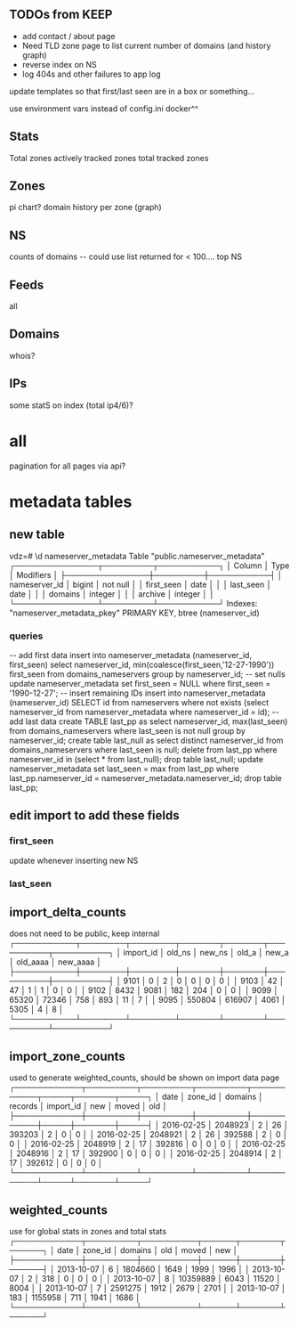 ## TODOs from KEEP

 * add contact / about page
 * Need TLD zone page to list current number of domains (and history graph)
 * reverse index on NS
 * log 404s and other failures to app log


update templates so that first/last seen are in a box or something...

use environment vars instead of config.ini
docker^^

## Stats

Total zones
actively tracked zones
total tracked zones

## Zones
pi chart?
domain history per zone (graph)

## NS
counts of domains
-- could use list returned for < 100....
top NS

## Feeds
all


## Domains
whois?


## IPs
some statS on index (total ip4/6)?

# all
 pagination for all pages via api?

# metadata tables


## new table
vdz=# \d nameserver_metadata 
  Table "public.nameserver_metadata"
  ┌───────────────┬─────────┬───────────┐
  │    Column     │  Type   │ Modifiers │
  ├───────────────┼─────────┼───────────┤
  │ nameserver_id │ bigint  │ not null  │
  │ first_seen    │ date    │           │
  │ last_seen     │ date    │           │
  │ domains       │ integer │           │
  │ archive       │ integer │           │
  └───────────────┴─────────┴───────────┘
  Indexes:
      "nameserver_metadata_pkey" PRIMARY KEY, btree (nameserver_id)

### queries
-- add first data
insert into nameserver_metadata (nameserver_id, first_seen) select nameserver_id, min(coalesce(first_seen,'12-27-1990')) first_seen from domains_nameservers group by nameserver_id;
-- set nulls
update nameserver_metadata set first_seen = NULL where first_seen = '1990-12-27'; 
-- insert remaining IDs
insert into nameserver_metadata (nameserver_id) SELECT id from nameservers where not exists (select nameserver_id from nameserver_metadata where nameserver_id = id);
-- add last data
create TABLE last_pp as select nameserver_id, max(last_seen) from domains_nameservers where last_seen is not null group by nameserver_id;
create table last_null as select distinct nameserver_id from domains_nameservers where last_seen is null; 
delete from last_pp where nameserver_id in (select * from last_null);
drop table last_null;
update nameserver_metadata set last_seen = max from last_pp where last_pp.nameserver_id = nameserver_metadata.nameserver_id;
drop table last_pp;
## edit import to add these fields
### first_seen
update whenever inserting new NS
### last_seen


## import_delta_counts
does not need to be public, keep internal
┌───────────┬────────┬────────┬───────┬───────┬──────────┬──────────┐
│ import_id │ old_ns │ new_ns │ old_a │ new_a │ old_aaaa │ new_aaaa │
├───────────┼────────┼────────┼───────┼───────┼──────────┼──────────┤
│      9101 │      0 │      2 │     0 │     0 │        0 │        0 │
│      9103 │     42 │     47 │     1 │     1 │        0 │        0 │
│      9102 │   8432 │   9081 │   182 │   204 │        0 │        0 │
│      9099 │  65320 │  72346 │   758 │   893 │       11 │        7 │
│      9095 │ 550804 │ 616907 │  4061 │  5305 │        4 │        8 │
└───────────┴────────┴────────┴───────┴───────┴──────────┴──────────┘

## import_zone_counts
used to generate weighted_counts, should be shown on import data page
┌────────────┬─────────┬─────────┬─────────┬───────────┬─────┬───────┬─────┐
│    date    │ zone_id │ domains │ records │ import_id │ new │ moved │ old │
├────────────┼─────────┼─────────┼─────────┼───────────┼─────┼───────┼─────┤
│ 2016-02-25 │ 2048923 │       2 │      26 │    393203 │   2 │     0 │   0 │
│ 2016-02-25 │ 2048921 │       2 │      26 │    392588 │   2 │     0 │   0 │
│ 2016-02-25 │ 2048919 │       2 │      17 │    392816 │   0 │     0 │   0 │
│ 2016-02-25 │ 2048916 │       2 │      17 │    392900 │   0 │     0 │   0 │
│ 2016-02-25 │ 2048914 │       2 │      17 │    392612 │   0 │     0 │   0 │
└────────────┴─────────┴─────────┴─────────┴───────────┴─────┴───────┴─────┘

## weighted_counts
use for global stats in zones and total stats
┌────────────┬─────────┬──────────┬──────┬───────┬──────┐
│    date    │ zone_id │ domains  │ old  │ moved │ new  │
├────────────┼─────────┼──────────┼──────┼───────┼──────┤
│ 2013-10-07 │       6 │  1804660 │ 1649 │  1999 │ 1996 │
│ 2013-10-07 │       2 │      318 │    0 │     0 │    0 │
│ 2013-10-07 │       8 │ 10359889 │ 6043 │ 11520 │ 8004 │
│ 2013-10-07 │       7 │  2591275 │ 1912 │  2679 │ 2701 │
│ 2013-10-07 │     183 │  1155958 │  711 │  1941 │ 1686 │
└────────────┴─────────┴──────────┴──────┴───────┴──────┘


